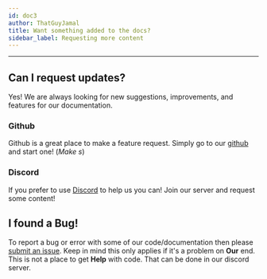 ```yaml
---
id: doc3
author: ThatGuyJamal
title: Want something added to the docs?
sidebar_label: Requesting more content
---
```


---

## Can I request updates?

Yes! We are always looking for new suggestions, improvements, and features for our documentation.

### Github

Github is a great place to make a feature request. Simply go to our [github](https://github.com/DeepWebDevelopers/discord-bot-guide/discussions) and start one! (_Make s_)

### Discord

If you prefer to use [Discord](https://discord.com/invite/NbqBQbaejS) to help us you can! Join our server and request some content!

## I found a Bug!

To report a bug or error with some of our code/documentation then please [submit an issue](https://github.com/DeepWebDevelopers/discord-bot-guide/issues). Keep in mind this only applies if it's a problem on **Our** end. This is not a place to get **Help** with code. That can be done in our discord server.
